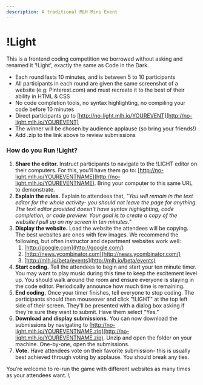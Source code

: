 ```yaml
---
description: A traditional MLH Mini Event
---
```


# !Light

This is a frontend coding competition we borrowed without asking and renamed it '!Light', exactly the same as Code in the Dark.

* Each round lasts 10 minutes, and is between 5 to 10 participants
* All participants in each round are given the same screenshot of a website (e.g: Pinterest.com) and must recreate it to the best of their ability in HTML & CSS
* No code completion tools, no syntax highlighting, no compiling your code before 10 minutes
* Direct participants go to [http://no-light.mlh.io/YOUREVENT](http://no-light.mlh.io/YOUREVENT)
* The winner will be chosen by audience applause (so bring your friends!)
* Add .zip to the link above to review submissions

### **How do you Run !Light?**

1. **Share the editor.** Instruct participants to navigate to the !LIGHT editor on their computers. For this, you'll have them go to: [http://no-light.mlh.io/YOUREVENTNAME](http://no-light.mlh.io/YOUREVENTNAME). Bring your computer to this same URL to demonstrate.
2. **Explain the rules.** Explain to attendees that, _"You will remain in the text editor for the whole activity- you should not leave the page for anything. The text editor provided doesn't have syntax highlighting, code completion, or code preview. Your goal is to create a copy of the website I pull up on my screen in ten minutes."_
3. **Display the website.** Load the website the attendees will be copying. The best websites are ones with few images. We recommend the following, but often instructor and department websites work well:
   1. [http://google.com](http://google.com/)
   2. [http://news.ycombinator.com](http://news.ycombinator.com/)
   3. [http://mlh.io/beta/events](http://mlh.io/beta/events)
4. **Start coding.** Tell the attendees to begin and start your ten minute timer. You may want to play music during this time to keep the excitement level up. You should walk around the room and ensure everyone is staying in the code editor. Periodically announce how much time is remaining.
5. **End coding.** Once your timer finishes, tell everyone to stop coding. The participants should then mouseover and click "!LIGHT" at the top left side of their screen. They'll be presented with a dialog box asking if they're sure they want to submit. Have them select "Yes."
6. **Download and display submissions.** You can now download the submissions by navigating to [http://no-light.mlh.io/YOUREVENTNAME.zip](http://no-light.mlh.io/YOUREVENTNAME.zip). Unzip and open the folder on your machine. One-by-one, open the submissions.
7. **Vote.** Have attendees vote on their favorite submission- this is usually best achieved through voting by applause. You should break any ties.

You’re welcome to re-run the game with different websites as many times as your attendees want. \
